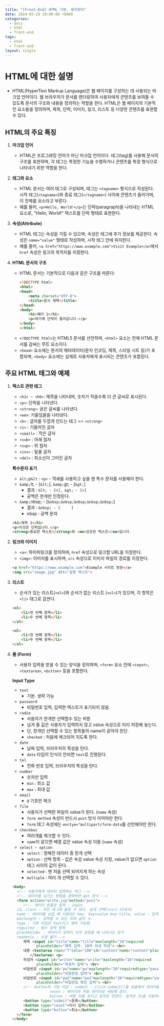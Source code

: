 ```yaml
---
title: "[Front-End] HTML 기본, 용어정리"
date: 2024-05-29 19:00:00 +0900
categories:
  - docs
  - html
  - front-end
tags:
  - html
  - front-end
layout: single
---
```

# HTML에 대한 설명
- HTML(HyperText Markup Language)은 웹 페이지를 구성하는 데 사용되는 마크업 언어이다. 웹 브라우저가 문서를 렌더링하여 사용자에게 콘텐츠를 보여줄 수 있도록 문서의 구조와 내용을 정의하는 역할을 한다. HTML은 웹 페이지의 기본적인 요소들을 정의하며, 제목, 단락, 이미지, 링크, 리스트 등 다양한 콘텐츠를 표현할 수 있다.

## HTML의 주요 특징

1. **마크업 언어**
   - HTML은 프로그래밍 언어가 아닌 마크업 언어이다. 태그(tag)를 사용해 문서의 구조를 표현하며, 각 태그는 특정한 기능을 수행하거나 콘텐츠를 특정 형식으로 나타내기 위한 역할을 한다.

2. **태그와 요소**
   - HTML 문서는 여러 태그로 구성되며, 태그는 `<tagname>` 형식으로 작성된다. 시작 태그(`<tagname>`)와 종료 태그(`</tagname>`) 사이에 콘텐츠가 들어가며, 이 전체를 요소라고 부른다.
   - 예를 들어, `<p>Hello, World!</p>`는 단락(paragraph)을 나타내는 HTML 요소로, "Hello, World!" 텍스트를 단락 형태로 표현한다.

3. **속성(Attribute)**
   - HTML 태그는 속성을 가질 수 있으며, 속성은 태그에 추가 정보를 제공한다. 속성은 `name="value"` 형태로 작성하며, 시작 태그 안에 위치한다.
   - 예를 들어, `<a href="https://www.example.com">Visit Example</a>`에서 `href` 속성은 링크의 목적지를 지정한다.

4. **HTML 문서의 구조**
   - HTML 문서는 기본적으로 다음과 같은 구조를 따른다:
     ```html
     <!DOCTYPE html>
     <html>
     <head>
         <meta charset="UTF-8">
         <title>문서 제목</title>
     </head>
     <body>
         <h1>헤더 1</h1>
         <p>여기에 단락이 들어갑니다.</p>
     </body>
     </html>
     ```
   - `<!DOCTYPE html>`는 HTML5 문서를 선언하며, `<html>` 요소는 전체 HTML 문서를 감싸는 루트 요소이다.
   - `<head>` 요소에는 문서의 메타데이터(문자 인코딩, 제목, 스타일 시트 등)가 포함되며, `<body>` 요소에는 실제로 사용자에게 표시되는 콘텐츠가 포함된다.

## 주요 HTML 태그와 예제

1. **텍스트 관련 태그**
   - `<h1> ~ <h6>`: 제목을 나타내며, 숫자가 작을수록 더 큰 글씨로 표시된다.
   - `<p>`: 단락을 나타낸다.
   - `<strong>`: 굵은 글씨를 나타낸다.
   - `<em>`: 기울임꼴을 나타낸다.
   - `<b>` : 글자를 두껍게 만드는 태그 == `<strong>`
   - `<i>` : 기울어진 글자
   - `<small>` : 작은 글자
   - `<sub>` : 아래 첨자
   - `<sup>` : 위 첨자
   - `<ins>` : 밑줄 글자
   - `<del>` : 취소선이 그어진 글자

   **특수문자 표기**
   - `&lt;`p`&lt` : `<p>` - 꺽쇄를 사용하고 싶을 땐 특수 문자를 사용해야 한다.
   - `&amp;`lt; - [`&lt;`],                   `&amp;`gt; - [`&gt;`]
      - 결과 : `&lt; - [<], &gt; - [>]`
      - 공백은 한개만 인정된다.
   - `&amp;`nbsp; - [`&nbsp;&nbsp;&nbsp;&nbsp;&nbsp;`]
      - 결과 : `&nbsp; - [     ]`
      - nbsp : 공백 문자

   ```html
   <h1>제목 1</h1>
   <p>이것은 단락입니다.</p>
   <strong>중요한 텍스트</strong>와 <em>강조된 텍스트</em>입니다.
   ```

2. **링크와 이미지**
	- `<a>`: 하이퍼링크를 정의하며, `href` 속성으로 링크할 URL을 지정한다.
	- `<img>`: 이미지를 표시하며, `src` 속성으로 이미지 파일의 경로를 지정한다.
	```html
	<a href="https://www.example.com">Example 사이트 방문</a>
	<img src="image.jpg" alt="설명 텍스트">
	```

3. **리스트**
	- 순서가 있는 리스트(`<ol>`)와 순서가 없는 리스트 (`<ul>`)가 있으며, 각 항목은 `<li>` 태그로 감싼다.
	```html
	<ol>
		<li>첫 번째 항목</li>
		<li>두 번째 항목</li>
	</ol>

	<ul>
		<li>첫 번째 항목</li>
		<li>두 번째 항목</li>
	</ul>
	```

4. **폼 (Form)**
	- 사용자 입력을 받을 수 있는 양식을 정의하며, `<form>` 요소 안에 `<input>`, `<textarea>`, `<button>` 등을 포함한다.

   **Input Type**
   - `text`
      - 기본. 생략 가능
   - `password`
      - 비밀번호 입력, 입력한 텍스트가 표기되지 않음.
   - `radio`
      - 사용자가 한개만 선택할수 있는 버튼
      - 넘겨 줄 값은 사용자가 입력하지 않고 value 속성으로 미리 저장해 놓는다.
      - 단, 한개만 선택할 수 있는 항목들의 name이 같아야 한단.
      - `checked` : 처음에 체크되어 지도록 한다.
   - `date`
      - 날짜 입력, 브라우저의 특성을 탄다.
      - `date` 타입이 인식이 안되면 `text`로 진행된다.
   - `tel`
      - 전화 번호 입력, 브라우저의 특성을 탄다.
   - `number`
      - 숫자만 입력
      - `min` : 최소 값
      - `max` : 최대 값
   - `email`
      - `@` 기호만 체크
   - `file`
      - 사용자가 선택한 파일이 value가 된다. (`name` 속성)
      - `form method` 속성이 반드시 `post` 방식 이어야만 한다.
      - `form` 태그 속성에는 `enctye="multipart/form-data`를 선언해야만 한다. 
   - `checkbox`
      - 여러개를 체크할 수 잇다.
      - `name`이 같으면 배열 값은 value 속성 이용 (`name` 속성)
   - `select ~ option`
      - `select` : 정해진 데이터 중 한개 선택
      - `option` : 선택 항목 - 값은 속성 value 속성 지정, value가 없으면 `option` 태그 사이의 값이 된다.
      - `selected` : 맨 처음 선택 되어지게 하는 속성
      - `multiple` : 여러 개 선택할 수 있다.


	```html
   <body>
      <!-- 사용자에게 데이터 입력하는 태그 -->
      <!-- 데이터를 넘기는 방법을 생략하면 get 방식 -->
      <form action="write.jsp"method="post">
         <!-- 데이터 한줄로 입력 : input. 
      id, class : 모든 태그에 붙일 수 있다. 쉽게 선택(css나 JS에서) 
      name : 데이터를 넘길 때 사용되는 key. key=value key-title, value - 입력 값 
      maxlength : 입력할 수 있는 최대 글자 수.
      type : 기본 타입은 text이고 생략 가능함. 
      required : 필수 입력 항목
      placeholder : 데이터가 입력이 되지 않았을 때 나타나는 문구
      readonly : 수정 불가 -->
         제목 <input id="title"name="title"maxlength="10"required
               placeholder="제목 입력. 10자 이내 작성"> <br>
         내용 <textarea rows="7"cols="100"id="content"name="content"placeholder="내용을 입력해 주세요. 700자 이내.">
            </textarea> <p>
         작성자 <input id="writer"name="writer"maxlength="10"required
               placeholder="작성자 입력"> <br>
         비밀번호 <input id="pw"name="pw"maxlength="20"requiredtype="password"
               placeholder="비밀번호 입력"> <br>
         비밀번호 <input id="pw2"name="pw2"maxlength="20"requiredtype="password"
               placeholder="비밀번호 확인 입력"> <br>
         <!-- button의 기본 타입 : submit : click:submit()를 호출해서 데이터를 넘기는 처리 한다. 
                     reset : 페이지의 처음 데이터로 세팅해 준다. 
                     button : 버튼 처럼 보이고 동작은 안한다. 동작은 JS를 이용하여 처리 -->
         <button type="submit">등록</button>
         <button type="reset">다시 입력</button>
         <button type="button">취소</button>
      </form>
   </body>
	```
